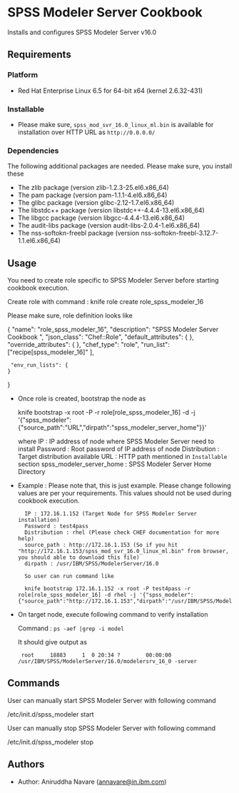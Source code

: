 SPSS Modeler Server Cookbook
=============================
Installs and configures SPSS Modeler Server v16.0 


Requirements
------------
### Platform
- Red Hat Enterprise Linux 6.5 for 64-bit x64 (kernel 2.6.32-431)


### Installable 
- Please make sure, `spss_mod_svr_16.0_linux_ml.bin` is available for installation over HTTP URL as `http://0.0.0.0/`


### Dependencies

The following additional packages are needed. Please make sure, you install these
- The zlib package (version zlib-1.2.3-25.el6.x86_64)
- The pam package (version pam-1.1.1-4.el6.x86_64)
- The glibc package (version glibc-2.12-1.7.el6.x86_64)
- The libstdc++ package (version libstdc++-4.4.4-13.el6.x86_64)
- The libgcc package (version libgcc-4.4.4-13.el6.x86_64)
- The audit-libs package (version audit-libs-2.0.4-1.el6.x86_64)
- The nss-softokn-freebl package (version nss-softokn-freebl-3.12.7-1.1.el6.x86_64)



Usage
-----
You need to create role specific to SPSS Modeler Server before starting cookbook execution.

Create role with command :  knife role create role_spss_modeler_16

Please make sure, role definition looks like

 {
	"name": "role_spss_modeler_16",
  	"description": "SPSS Modeler Server Cookbook ",
  	"json_class": "Chef::Role",
  	"default_attributes": {
  	},
  	"override_attributes": {
  	},
  	"chef_type": "role",
  	"run_list": ["recipe[spss_modeler_16]"
  	],

  	 "env_run_lists": {
  	}
 }

	 
-  Once role is created, bootstrap the node as

	knife bootstrap <IP> -x root -P <password> -r role[role_spss_modeler_16] -d <distribution>  -j '{"spss_modeler": {"source_path":"URL","dirpath":"spss_modeler_server_home"}}'
	
	where
		IP : IP address of node where SPSS Modeler Server need to install
		Password : Root password of IP address of node
		Distribution : Target distribution available
		URL : HTTP path mentioned in `Installable` section
		spss_modeler_server_home : SPSS Modeler Server Home Directory
		
- Example : Please note that, this is just example. Please change following values are per your requirements. This values should not be used during cookbook execution.

		IP : 172.16.1.152 (Target Node for SPSS Modeler Server installation)
		Password : test4pass
		Distribution : rhel (Please check CHEF documentation for more help)
		source_path : http://172.16.1.153 (So if you hit "http://172.16.1.153/spss_mod_svr_16.0_linux_ml.bin" from browser, you should able to download this file)
		dirpath : /usr/IBM/SPSS/ModelerServer/16.0
		
		So user can run command like
		
		knife bootstrap 172.16.1.152 -x root -P test4pass -r role[role_spss_modeler_16] -d rhel -j '{"spss_modeler": {"source_path":"http://172.16.1.153","dirpath":"/usr/IBM/SPSS/ModelerServer/16.0"}}'		
		
		
-  On target node, execute following command to verify installation

	Command : `ps -aef |grep -i model` 
	
	It should give output as

		root     18883     1  0 20:34 ?        00:00:00 /usr/IBM/SPSS/ModelerServer/16.0/modelersrv_16_0 -server
		
		
Commands
---------------
User can manually start SPSS Modeler Server with following command

/etc/init.d/spss_modeler start 


User can manually stop SPSS Modeler Server with following command

/etc/init.d/spss_modeler stop 


Authors
-----------------
- Author: Aniruddha Navare (<annavare@in.ibm.com>)
